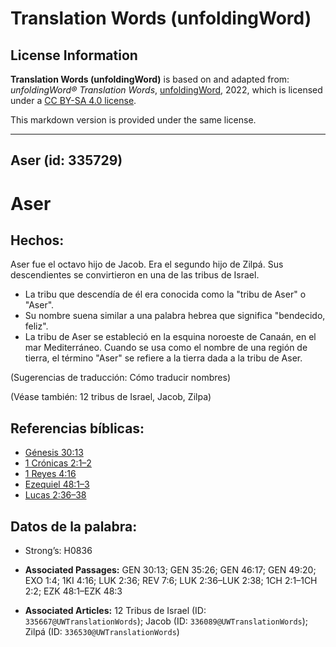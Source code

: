 # Translation Words (unfoldingWord)

## License Information

**Translation Words (unfoldingWord)** is based on and adapted from: _unfoldingWord® Translation Words_, [unfoldingWord](https://unfoldingword.org/utw), 2022, which is licensed under a [CC BY-SA 4.0 license](https://creativecommons.org/licenses/by-sa/4.0/legalcode.en).

This markdown version is provided under the same license.



--------------------------------

## Aser (id: 335729)

Aser
====

Hechos:
-------

Aser fue el octavo hijo de Jacob. Era el segundo hijo de Zilpá. Sus descendientes se convirtieron en una de las tribus de Israel.

* La tribu que descendía de él era conocida como la "tribu de Aser" o "Aser".
* Su nombre suena similar a una palabra hebrea que significa "bendecido, feliz".
* La tribu de Aser se estableció en la esquina noroeste de Canaán, en el mar Mediterráneo. Cuando se usa como el nombre de una región de tierra, el término "Aser" se refiere a la tierra dada a la tribu de Aser.

(Sugerencias de traducción: Cómo traducir nombres)

(Véase también: 12 tribus de Israel, Jacob, Zilpa)

Referencias bíblicas:
---------------------

* [Génesis 30:13](https://ref.ly/Gen30:13)
* [1 Crónicas 2:1–2](https://ref.ly/1Chr2:1-1Chr2:2)
* [1 Reyes 4:16](https://ref.ly/1Kgs4:16)
* [Ezequiel 48:1–3](https://ref.ly/Ezek48:1-Ezek48:3)
* [Lucas 2:36–38](https://ref.ly/Luke2:36-Luke2:38)

Datos de la palabra:
--------------------

* Strong’s: H0836

* **Associated Passages:** GEN 30:13; GEN 35:26; GEN 46:17; GEN 49:20; EXO 1:4; 1KI 4:16; LUK 2:36; REV 7:6; LUK 2:36–LUK 2:38; 1CH 2:1–1CH 2:2; EZK 48:1–EZK 48:3
* **Associated Articles:** 12 Tribus de Israel (ID: `335667@UWTranslationWords`); Jacob (ID: `336089@UWTranslationWords`); Zilpá (ID: `336530@UWTranslationWords`)

